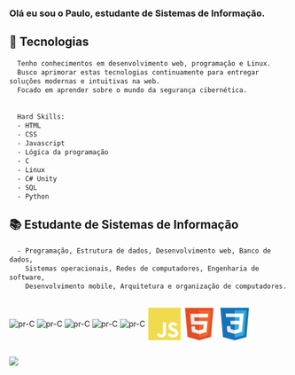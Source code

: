 ### Olá eu sou o Paulo, estudante de Sistemas de Informação.

## 🚀 Tecnologias
      
      Tenho conhecimentos em desenvolvimento web, programação e Linux. 
      Busco aprimorar estas tecnologias continuamente para entregar soluções modernas e intuitivas na web.
      Focado em aprender sobre o mundo da segurança cibernética.
      
      
      Hard Skills: 
      - HTML 
      - CSS
      - Javascript
      - Lógica da programação
      - C
      - Linux
      - C# Unity
      - SQL
      - Python

## 📚 Estudante de Sistemas de Informação
      - Programação, Estrutura de dados, Desenvolvimento web, Banco de dados, 
        Sistemas operacionais, Redes de computadores, Engenharia de software, 
        Desenvolvimento mobile, Arquitetura e organização de computadores.



<div style="display: inline_block"><br>
  <img align="center" alt="pr-C" height="60" width="60" src="https://cdn.jsdelivr.net/gh/devicons/devicon/icons/python/python-original.svg">   
  <img align="center" alt="pr-C" height="60" width="60" src="https://cdn.jsdelivr.net/gh/devicons/devicon/icons/postgresql/postgresql-original.svg"> 
  <img align="center" alt="pr-C" height="60" width="60" src="https://cdn.jsdelivr.net/gh/devicons/devicon/icons/linux/linux-original.svg"> 
  <img align="center" alt="pr-C" height="60" width="60" src="https://cdn.jsdelivr.net/gh/devicons/devicon/icons/csharp/csharp-original.svg"> 
  <img align="center" alt="pr-C" height="60" width="60" src="https://cdn.jsdelivr.net/gh/devicons/devicon/icons/c/c-original.svg">    
  <img align="center" alt="pr-Js" height="60" width="60" src="https://raw.githubusercontent.com/devicons/devicon/master/icons/javascript/javascript-plain.svg">
  <img align="center" alt="pr-HTML" height="60" width="60" src="https://raw.githubusercontent.com/devicons/devicon/master/icons/html5/html5-original.svg">
  <img align="center" alt="pr-CSS" height="60" width="60" src="https://raw.githubusercontent.com/devicons/devicon/master/icons/css3/css3-original.svg">  
</div>

##

<div> 
 <a href="https://www.linkedin.com/in/paulovarrone/" target="_blank"><img src="https://img.shields.io/badge/-LinkedIn-%230077B5?style=for-the-badge&logo=linkedin&logoColor=white" target="_blank"></a> 
  
</div>
